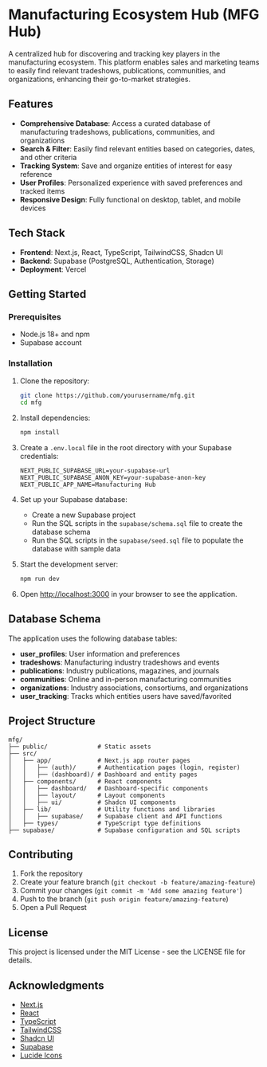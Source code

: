 # Manufacturing Ecosystem Hub (MFG Hub)

A centralized hub for discovering and tracking key players in the manufacturing ecosystem. This platform enables sales and marketing teams to easily find relevant tradeshows, publications, communities, and organizations, enhancing their go-to-market strategies.

## Features

- **Comprehensive Database**: Access a curated database of manufacturing tradeshows, publications, communities, and organizations
- **Search & Filter**: Easily find relevant entities based on categories, dates, and other criteria
- **Tracking System**: Save and organize entities of interest for easy reference
- **User Profiles**: Personalized experience with saved preferences and tracked items
- **Responsive Design**: Fully functional on desktop, tablet, and mobile devices

## Tech Stack

- **Frontend**: Next.js, React, TypeScript, TailwindCSS, Shadcn UI
- **Backend**: Supabase (PostgreSQL, Authentication, Storage)
- **Deployment**: Vercel

## Getting Started

### Prerequisites

- Node.js 18+ and npm
- Supabase account

### Installation

1. Clone the repository:

   ```bash
   git clone https://github.com/yourusername/mfg.git
   cd mfg
   ```

2. Install dependencies:

   ```bash
   npm install
   ```

3. Create a `.env.local` file in the root directory with your Supabase credentials:

   ```
   NEXT_PUBLIC_SUPABASE_URL=your-supabase-url
   NEXT_PUBLIC_SUPABASE_ANON_KEY=your-supabase-anon-key
   NEXT_PUBLIC_APP_NAME=Manufacturing Hub
   ```

4. Set up your Supabase database:

   - Create a new Supabase project
   - Run the SQL scripts in the `supabase/schema.sql` file to create the database schema
   - Run the SQL scripts in the `supabase/seed.sql` file to populate the database with sample data

5. Start the development server:

   ```bash
   npm run dev
   ```

6. Open [http://localhost:3000](http://localhost:3000) in your browser to see the application.

## Database Schema

The application uses the following database tables:

- **user_profiles**: User information and preferences
- **tradeshows**: Manufacturing industry tradeshows and events
- **publications**: Industry publications, magazines, and journals
- **communities**: Online and in-person manufacturing communities
- **organizations**: Industry associations, consortiums, and organizations
- **user_tracking**: Tracks which entities users have saved/favorited

## Project Structure

```
mfg/
├── public/              # Static assets
├── src/
│   ├── app/             # Next.js app router pages
│   │   ├── (auth)/      # Authentication pages (login, register)
│   │   ├── (dashboard)/ # Dashboard and entity pages
│   ├── components/      # React components
│   │   ├── dashboard/   # Dashboard-specific components
│   │   ├── layout/      # Layout components
│   │   ├── ui/          # Shadcn UI components
│   ├── lib/             # Utility functions and libraries
│   │   ├── supabase/    # Supabase client and API functions
│   ├── types/           # TypeScript type definitions
├── supabase/            # Supabase configuration and SQL scripts
```

## Contributing

1. Fork the repository
2. Create your feature branch (`git checkout -b feature/amazing-feature`)
3. Commit your changes (`git commit -m 'Add some amazing feature'`)
4. Push to the branch (`git push origin feature/amazing-feature`)
5. Open a Pull Request

## License

This project is licensed under the MIT License - see the LICENSE file for details.

## Acknowledgments

- [Next.js](https://nextjs.org/)
- [React](https://reactjs.org/)
- [TypeScript](https://www.typescriptlang.org/)
- [TailwindCSS](https://tailwindcss.com/)
- [Shadcn UI](https://ui.shadcn.com/)
- [Supabase](https://supabase.io/)
- [Lucide Icons](https://lucide.dev/)
